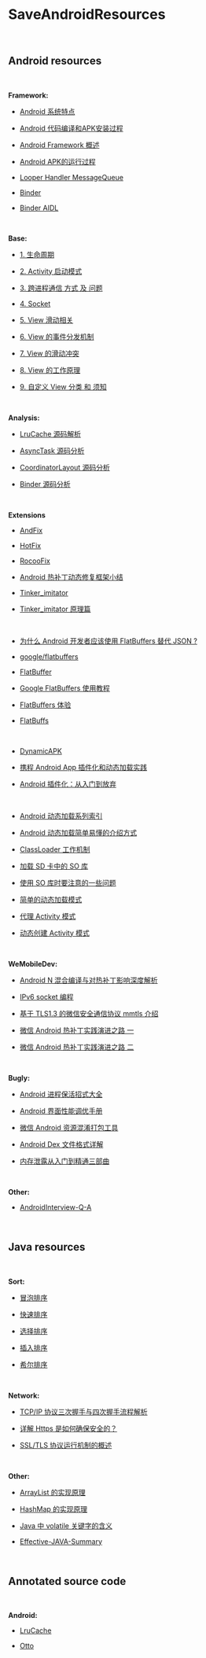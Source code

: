 SaveAndroidResources
==

<br/>

## Android resources

<br/>

**Framework:**
- [Android 系统特点](https://github.com/CaMnter/EasyAndroidResources/blob/master/md/android/framework/Android%20%E7%B3%BB%E7%BB%9F%E7%89%B9%E7%82%B9.md)

- [Android 代码编译和APK安装过程](https://github.com/CaMnter/EasyAndroidResources/blob/master/md/android/framework/Android%20%E4%BB%A3%E7%A0%81%E7%BC%96%E8%AF%91%E5%92%8CAPK%E5%AE%89%E8%A3%85%E8%BF%87%E7%A8%8B.md)

- [Android Framework 概述](https://github.com/CaMnter/EasyAndroidResources/blob/master/md/android/framework/Android%20Framework%E6%A6%82%E8%BF%B0.md)

- [Android APK的运行过程](https://github.com/CaMnter/EasyAndroidResources/blob/master/md/android/framework/Android%20APK%E7%9A%84%E8%BF%90%E8%A1%8C%E8%BF%87%E7%A8%8B.md)

- [Looper Handler MessageQueue](https://github.com/CaMnter/EasyAndroidResources/blob/master/md/android/framework/Looper%20Handler%20MessageQueue.md)

- [Binder](https://github.com/CaMnter/EasyAndroidResources/blob/master/md/android/framework/Binder.md)

- [Binder AIDL](https://github.com/CaMnter/EasyAndroidResources/blob/master/md/android/framework/Binder%20AIDL.md)

<br/>

**Base:**
- [1. 生命周期](https://github.com/CaMnter/EasyAndroidResources/blob/master/md/android/base/1.%20%E7%94%9F%E5%91%BD%E5%91%A8%E6%9C%9F.md)   

- [2. Activity 启动模式](https://github.com/CaMnter/SaveAndroidResources/blob/master/md/android/base/2.%20Activity%20%E5%90%AF%E5%8A%A8%E6%A8%A1%E5%BC%8F.md)   

- [3. 跨进程通信 方式 及 问题](https://github.com/CaMnter/SaveAndroidResources/blob/master/md/android/base/3.%20%E8%B7%A8%E8%BF%9B%E7%A8%8B%E9%80%9A%E4%BF%A1%20%E6%96%B9%E5%BC%8F%20%E5%8F%8A%20%E9%97%AE%E9%A2%98.md)  

- [4. Socket](https://github.com/CaMnter/SaveAndroidResources/blob/master/md/android/base/4.%20Socket.md)   

- [5. View 滑动相关](https://github.com/CaMnter/SaveAndroidResources/blob/master/md/android/base/5.%20View%20%E6%BB%91%E5%8A%A8%E7%9B%B8%E5%85%B3.md)   

- [6. View 的事件分发机制](https://github.com/CaMnter/SaveAndroidResources/blob/master/md/android/base/6.%20View%20%E7%9A%84%E4%BA%8B%E4%BB%B6%E5%88%86%E5%8F%91%E6%9C%BA%E5%88%B6.md)     

- [7. View 的滑动冲突](https://github.com/CaMnter/SaveAndroidResources/blob/master/md/android/base/7.%20View%20%E7%9A%84%E6%BB%91%E5%8A%A8%E5%86%B2%E7%AA%81.md)      
- [8. View 的工作原理](https://github.com/CaMnter/SaveAndroidResources/blob/master/md/android/base/8.%20View%20%E7%9A%84%E5%B7%A5%E4%BD%9C%E5%8E%9F%E7%90%86.md)

- [9. 自定义 View 分类 和 须知](https://github.com/CaMnter/SaveAndroidResources/blob/master/md/android/base/9.%20%E8%87%AA%E5%AE%9A%E4%B9%89%20View%20%E5%88%86%E7%B1%BB%20%E5%92%8C%20%E9%A1%BB%E7%9F%A5.md)      


<br/>

**Analysis:**
- [LruCache 源码解析](https://github.com/CaMnter/EasyAndroidResources/blob/master/md/android/LruCache%20%E6%BA%90%E7%A0%81%E8%A7%A3%E6%9E%90.md)   

- [AsyncTask 源码分析](https://github.com/white37/AndroidSdkSourceAnalysis/blob/master/article/AsyncTask%E5%92%8CAsyncTaskCompat%E6%BA%90%E7%A0%81%E8%A7%A3%E6%9E%90.md)   

- [CoordinatorLayout 源码分析](https://github.com/desmond1121/AndroidSdkSourceAnalysis/blob/master/article/CoordinatorLayout%E6%BA%90%E7%A0%81%E8%A7%A3%E6%9E%90.md)   
- [Binder 源码分析](https://github.com/xdtianyu/SourceAnalysis/blob/master/Binder%E6%BA%90%E7%A0%81%E5%88%86%E6%9E%90.md)

<br/>

**Extensions**   

- [AndFix](https://github.com/alibaba/AndFix)   

- [HotFix](https://github.com/dodola/HotFix)   

- [RocooFix](https://github.com/dodola/RocooFix)      

- [Android 热补丁动态修复框架小结](http://blog.csdn.net/lmj623565791/article/details/49883661)      

- [Tinker_imitator](https://github.com/zzz40500/Tinker_imitator)   

- [Tinker_imitator 原理篇](http://www.jianshu.com/p/620c2b0490ec#rd)   


<br/>

- [为什么 Android 开发者应该使用 FlatBuffers 替代 JSON ?](http://blog.chengdazhi.com/index.php/201#rd?sukey=3997c0719f1515200399a26940a285f0580d23b92efa03e8d623f14c1ef31d7f793b0db2bae819daa39ff5c52ccfcb14)   

- [google/flatbuffers](https://github.com/google/flatbuffers)   

- [FlatBuffer](https://github.com/amitshekhariitbhu/FlatBuffer)   

- [Google FlatBuffers 使用教程](http://www.tuicool.com/articles/meyaiu3)  

- [FlatBuffers 体验](http://www.race604.com/flatbuffers-intro/)   

- [FlatBuffs](https://github.com/frogermcs/FlatBuffs)  

<br/>

- [DynamicAPK](https://github.com/CtripMobile/DynamicAPK)   

- [携程 Android App 插件化和动态加载实践](http://www.infoq.com/cn/articles/ctrip-android-dynamic-loading)   

- [Android 插件化：从入门到放弃](http://www.infoq.com/cn/articles/android-plug-ins-from-entry-to-give-up?utm_campaign=rightbar_v2&utm_source=infoq&utm_medium=articles_link&utm_content=link_text)   

<br/>

- [Android 动态加载系列索引](http://kaedea.com/2016/02/05/android-dynamical-loading-00-index/)   

- [Android 动态加载简单易懂的介绍方式](http://kaedea.com/2016/02/06/android-dynamical-loading-01-introduction/)   

- [ClassLoader 工作机制](http://kaedea.com/2016/02/07/android-dynamical-loading-02-classloader/)   

- [加载 SD 卡中的 SO 库](http://kaedea.com/2016/06/01/android-dynamical-loading-03-so-in-sdcard/)   

- [使用 SO 库时要注意的一些问题](http://kaedea.com/2016/06/04/android-dynamical-loading-04-so-problems/)   

- [简单的动态加载模式](http://kaedea.com/2016/06/05/android-dynamical-loading-05-simple-mode/)  

- [代理 Activity 模式](http://kaedea.com/2016/06/10/android-dynamical-loading-06-proxy-activity/)   

- [动态创建 Activity 模式](http://kaedea.com/2016/06/14/android-dynamical-loading-07-dynamic-activity/)   

<br/>

**WeMobileDev:**
- [Android N 混合编译与对热补丁影响深度解析](https://github.com/WeMobileDev/article/blob/master/Android_N%E6%B7%B7%E5%90%88%E7%BC%96%E8%AF%91%E4%B8%8E%E5%AF%B9%E7%83%AD%E8%A1%A5%E4%B8%81%E5%BD%B1%E5%93%8D%E8%A7%A3%E6%9E%90.md)    

- [IPv6 socket 编程](https://github.com/WeMobileDev/article/blob/master/IPv6%20socket%E7%BC%96%E7%A8%8B.md)   

- [基于 TLS1.3 的微信安全通信协议 mmtls 介绍](https://github.com/WeMobileDev/article/blob/master/%E5%9F%BA%E4%BA%8ETLS1.3%E7%9A%84%E5%BE%AE%E4%BF%A1%E5%AE%89%E5%85%A8%E9%80%9A%E4%BF%A1%E5%8D%8F%E8%AE%AEmmtls%E4%BB%8B%E7%BB%8D.md)   

- [微信 Android 热补丁实践演进之路 一  ](https://github.com/WeMobileDev/article/blob/master/%E5%BE%AE%E4%BF%A1Android%E7%83%AD%E8%A1%A5%E4%B8%81%E5%AE%9E%E8%B7%B5%E6%BC%94%E8%BF%9B%E4%B9%8B%E8%B7%AF.md)   

- [微信 Android 热补丁实践演进之路 二 ](http://dev.qq.com/topic/57ad7a70eaed47bb2699e68e)       

<br/>

**Bugly:**
- [Android 进程保活招式大全](http://dev.qq.com/topic/57ac4a0ea374c75371c08ce8)

- [Android 界面性能调优手册](https://androidtest.org/android-graphics-performance-pattens/#11)

- [微信 Android 资源混淆打包工具](http://bugly.qq.com/bbs/forum.php?mod=viewthread&tid=2&extra=page%3D3)

- [Android Dex 文件格式详解](http://dev.qq.com/topic/578c6e97a9e8335e4b1fc8a0)   

- [内存泄露从入门到精通三部曲](http://bugly.qq.com/bbs/forum.php?mod=viewthread&tid=125&extra=page%3D1)   

<br/>

**Other:**
- [AndroidInterview-Q-A](https://github.com/JackyAndroid/AndroidInterview-Q-A/blob/master/README-CN.md)   

<br/>   


## Java resources

<br/>

**Sort:**
- [冒泡排序](https://github.com/CaMnter/EasyAndroidResources/blob/master/md/java/sort/%E5%86%92%E6%B3%A1%E6%8E%92%E5%BA%8F.md)

- [快速排序](https://github.com/CaMnter/EasyAndroidResources/blob/master/md/java/sort/%E5%BF%AB%E9%80%9F%E6%8E%92%E5%BA%8F.md)

- [选择排序](https://github.com/CaMnter/EasyAndroidResources/blob/master/md/java/sort/%E9%80%89%E6%8B%A9%E6%8E%92%E5%BA%8F.md)

- [插入排序](https://github.com/CaMnter/EasyAndroidResources/blob/master/md/java/sort/%E6%8F%92%E5%85%A5%E6%8E%92%E5%BA%8F.md)

- [希尔排序](https://github.com/CaMnter/EasyAndroidResources/blob/master/md/java/sort/%E5%B8%8C%E5%B0%94%E6%8E%92%E5%BA%8F.md)

<br/>

**Network:**
- [TCP/IP 协议三次握手与四次握手流程解析](http://www.2cto.com/net/201310/251896.html)

- [详解 Https 是如何确保安全的？](http://www.wxtlife.com/2016/03/27/%E8%AF%A6%E8%A7%A3https%E6%98%AF%E5%A6%82%E4%BD%95%E7%A1%AE%E4%BF%9D%E5%AE%89%E5%85%A8%E7%9A%84%EF%BC%9F)           
- [SSL/TLS 协议运行机制的概述](http://www.ruanyifeng.com/blog/2014/02/ssl_tls.html)


<br/>

**Other:**
- [ArrayList 的实现原理](http://zhangshixi.iteye.com/blog/674856)  

- [HashMap 的实现原理](http://zhangshixi.iteye.com/blog/672697)   

- [Java 中 volatile 关键字的含义](http://www.cnblogs.com/aigongsi/archive/2012/04/01/2429166.html)   

- [Effective-JAVA-Summary](https://github.com/HugoMatilla/Effective-JAVA-Summary)   

<br/>


## Annotated source code

<br/>

**Android:**
- [LruCache](https://github.com/CaMnter/EasyAndroidResources/blob/master/code/android/classes/LruCache.java)

- [Otto](https://github.com/CaMnter/EasyAndroidResources/tree/master/code/android/framework/otto)
